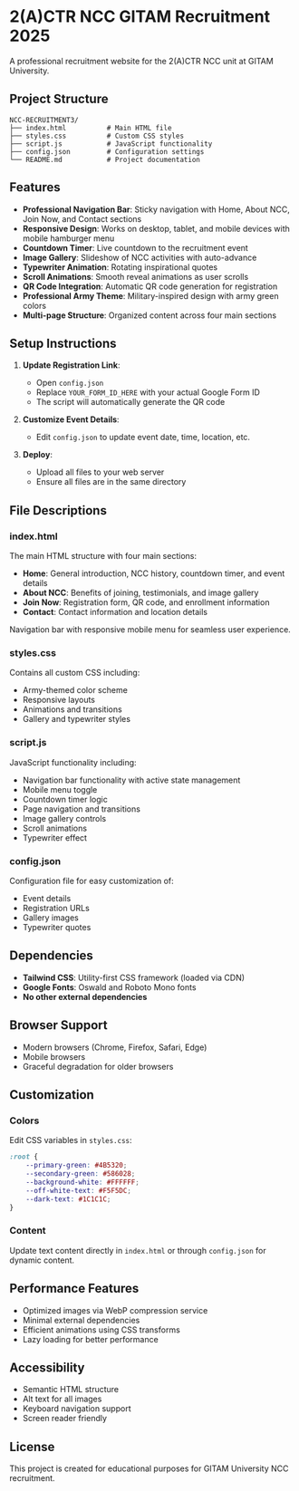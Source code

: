 # 2(A)CTR NCC GITAM Recruitment 2025

A professional recruitment website for the 2(A)CTR NCC unit at GITAM University.

## Project Structure

```
NCC-RECRUITMENT3/
├── index.html          # Main HTML file
├── styles.css          # Custom CSS styles
├── script.js           # JavaScript functionality
├── config.json         # Configuration settings
└── README.md           # Project documentation
```

## Features

- **Professional Navigation Bar**: Sticky navigation with Home, About NCC, Join Now, and Contact sections
- **Responsive Design**: Works on desktop, tablet, and mobile devices with mobile hamburger menu
- **Countdown Timer**: Live countdown to the recruitment event
- **Image Gallery**: Slideshow of NCC activities with auto-advance
- **Typewriter Animation**: Rotating inspirational quotes
- **Scroll Animations**: Smooth reveal animations as user scrolls
- **QR Code Integration**: Automatic QR code generation for registration
- **Professional Army Theme**: Military-inspired design with army green colors
- **Multi-page Structure**: Organized content across four main sections

## Setup Instructions

1. **Update Registration Link**: 
   - Open `config.json`
   - Replace `YOUR_FORM_ID_HERE` with your actual Google Form ID
   - The script will automatically generate the QR code

2. **Customize Event Details**:
   - Edit `config.json` to update event date, time, location, etc.

3. **Deploy**:
   - Upload all files to your web server
   - Ensure all files are in the same directory

## File Descriptions

### index.html
The main HTML structure with four main sections:
- **Home**: General introduction, NCC history, countdown timer, and event details
- **About NCC**: Benefits of joining, testimonials, and image gallery
- **Join Now**: Registration form, QR code, and enrollment information
- **Contact**: Contact information and location details

Navigation bar with responsive mobile menu for seamless user experience.

### styles.css
Contains all custom CSS including:
- Army-themed color scheme
- Responsive layouts
- Animations and transitions
- Gallery and typewriter styles

### script.js
JavaScript functionality including:
- Navigation bar functionality with active state management
- Mobile menu toggle
- Countdown timer logic
- Page navigation and transitions
- Image gallery controls
- Scroll animations
- Typewriter effect

### config.json
Configuration file for easy customization of:
- Event details
- Registration URLs
- Gallery images
- Typewriter quotes

## Dependencies

- **Tailwind CSS**: Utility-first CSS framework (loaded via CDN)
- **Google Fonts**: Oswald and Roboto Mono fonts
- **No other external dependencies**

## Browser Support

- Modern browsers (Chrome, Firefox, Safari, Edge)
- Mobile browsers
- Graceful degradation for older browsers

## Customization

### Colors
Edit CSS variables in `styles.css`:
```css
:root {
    --primary-green: #4B5320;
    --secondary-green: #586028;
    --background-white: #FFFFFF;
    --off-white-text: #F5F5DC;
    --dark-text: #1C1C1C;
}
```

### Content
Update text content directly in `index.html` or through `config.json` for dynamic content.

## Performance Features

- Optimized images via WebP compression service
- Minimal external dependencies
- Efficient animations using CSS transforms
- Lazy loading for better performance

## Accessibility

- Semantic HTML structure
- Alt text for all images
- Keyboard navigation support
- Screen reader friendly

## License

This project is created for educational purposes for GITAM University NCC recruitment.
